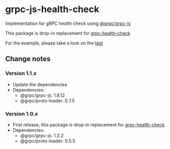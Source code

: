 # grpc-js-health-check

Implementation for gRPC health check using [@grpc/grpc-js](https://www.npmjs.com/package/@grpc/grpc-js)

This package is drop-in replacement for [grpc-health-check](https://www.npmjs.com/package/grpc-health-check)

For the example, please take a look on the [test](https://github.com/khacminh/grpc-js-healthcheck/tree/main/test)

## Change notes

### Version 1.1.x

- Update the dependencies
- Dependencies:
  - @grpc/grpc-js: 1.8.12
  - @grpc/proto-loader: 0.7.5

### Version 1.0.x

- First release, this package is drop-in replacement for [grpc-health-check](https://www.npmjs.com/package/grpc-health-check)
- Dependencies:
  - @grpc/grpc-js: 1.2.2
  - @grpc/proto-loader: 0.5.5
